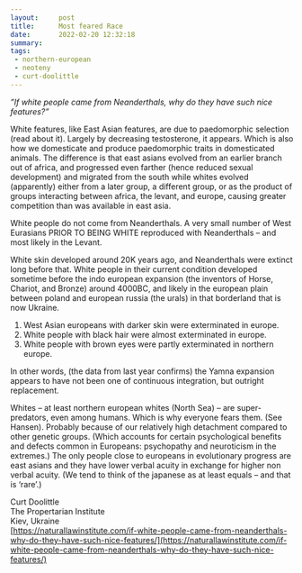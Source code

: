 ```yaml
---
layout:     post
title:      Most feared Race
date:       2022-02-20 12:32:18
summary:    
tags:
 - northern-european
 - neoteny
 - curt-doolittle
---
```


*”If white people came from Neanderthals, why do they have such nice features?”*

White features, like East Asian features, are due to paedomorphic selection (read about it). Largely by decreasing testosterone, it appears. Which is also how we domesticate and produce paedomorphic traits in domesticated animals. The difference is that east asians evolved from an earlier branch out of africa, and progressed even farther (hence reduced sexual development) and migrated from the south while whites evolved (apparently) either from a later group, a different group, or as the product of groups interacting between africa, the levant, and europe, causing greater competition than was available in east asia.

White people do not come from Neanderthals. A very small number of West Eurasians PRIOR TO BEING WHITE reproduced with Neanderthals – and most likely in the Levant.

White skin developed around 20K years ago, and Neanderthals were extinct long before that. White people in their current condition developed sometime before the indo european expansion (the inventors of Horse, Chariot, and Bronze) around 4000BC, and likely in the european plain between poland and european russia (the urals) in that borderland that is now Ukraine.

1. West Asian europeans with darker skin were exterminated in europe.
2. White people with black hair were almost exterminated in europe.
3. White people with brown eyes were partly exterminated in northern europe.

In other words, (the data from last year confirms) the Yamna expansion appears to have not been one of continuous integration, but outright replacement.

Whites – at least northern european whites (North Sea) – are super-predators, even among humans. Which is why everyone fears them. (See Hansen). Probably because of our relatively high detachment compared to other genetic groups. (Which accounts for certain psychological benefits and defects common in Europeans: psychopathy and neuroticism in the extremes.) The only people close to europeans in evolutionary progress are east asians and they have lower verbal acuity in exchange for higher non verbal acuity. (We tend to think of the japanese as at least equals – and that is ‘rare’.)

Curt Doolittle \
The Propertarian Institute\
Kiev, Ukraine\
[https://naturallawinstitute.com/if-white-people-came-from-neanderthals-why-do-they-have-such-nice-features/](https://naturallawinstitute.com/if-white-people-came-from-neanderthals-why-do-they-have-such-nice-features/)